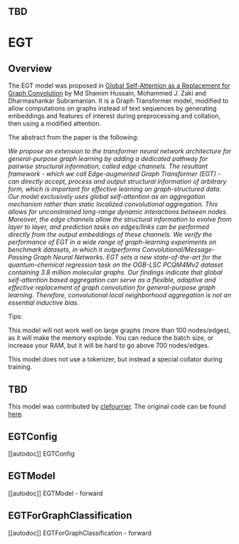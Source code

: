 ## TBD
<!--Copyright 2022 The HuggingFace Team and Microsoft. All rights reserved.

Licensed under the MIT License; you may not use this file except in compliance with
the License. 

Unless required by applicable law or agreed to in writing, software distributed under the License is distributed on
an "AS IS" BASIS, WITHOUT WARRANTIES OR CONDITIONS OF ANY KIND, either express or implied. See the License for the
specific language governing permissions and limitations under the License.

⚠️ Note that this file is in Markdown but contain specific syntax for our doc-builder (similar to MDX) that may not be
rendered properly in your Markdown viewer.

-->

# EGT

## Overview

The EGT model was proposed in [Global Self-Attention as a Replacement for Graph Convolution](https://arxiv.org/abs/2108.03348)  by 
Md Shamim Hussain, Mohammed J. Zaki and Dharmashankar Subramanian. It is a Graph Transformer model, modified to allow computations on graphs instead of text sequences by generating embeddings and features of interest during preprocessing and collation, then using a modified attention.

The abstract from the paper is the following:

*We propose an extension to the transformer neural network architecture for general-purpose graph learning by adding a dedicated pathway for pairwise structural information, called edge channels. The resultant framework - which we call Edge-augmented Graph Transformer (EGT) - can directly accept, process and output structural information of arbitrary form, which is important for effective learning on graph-structured data. Our model exclusively uses global self-attention as an aggregation mechanism rather than static localized convolutional aggregation. This allows for unconstrained long-range dynamic interactions between nodes. Moreover, the edge channels allow the structural information to evolve from layer to layer, and prediction tasks on edges/links can be performed directly from the output embeddings of these channels. We verify the performance of EGT in a wide range of graph-learning experiments on benchmark datasets, in which it outperforms Convolutional/Message-Passing Graph Neural Networks. EGT sets a new state-of-the-art for the quantum-chemical regression task on the OGB-LSC PCQM4Mv2 dataset containing 3.8 million molecular graphs. Our findings indicate that global self-attention based aggregation can serve as a flexible, adaptive and effective replacement of graph convolution for general-purpose graph learning. Therefore, convolutional local neighborhood aggregation is not an essential inductive bias.*

Tips:

This model will not work well on large graphs (more than 100 nodes/edges), as it will make the memory explode.
You can reduce the batch size, or increase your RAM, but it will be hard to go above 700 nodes/edges.

This model does not use a tokenizer, but instead a special collator during training.

## TBD
This model was contributed by [clefourrier](https://huggingface.co/clefourrier). The original code can be found [here](https://github.com/shamim-hussain/egt).

## EGTConfig

[[autodoc]] EGTConfig


## EGTModel

[[autodoc]] EGTModel
    - forward


## EGTForGraphClassification

[[autodoc]] EGTForGraphClassification
    - forward
